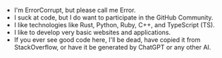 - I'm ErrorCorrupt, but please call me Error.
- I suck at code, but I do want to participate in the GitHub Community.
- I like technologies like Rust, Python, Ruby, C++, and TypeScript (TS).
- I like to develop very basic websites and applications.
- If you ever see good code here, I'll be dead, have copied it from StackOverflow, or have it be generated by ChatGPT or any other AI.
